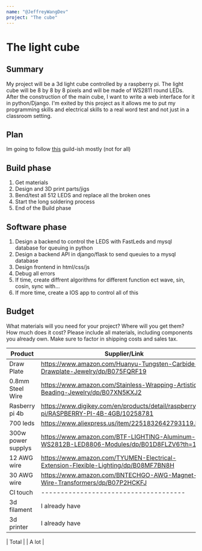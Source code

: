 ```yaml
---
name: "@JeffreyWangDev"
project: "The cube"
---
```


# The light cube

## Summary

My project will be a 3d light cube controlled by a raspberry pi. The light cube will be 8 by 8 by 8 pixels and will be made of WS2811 round LEDs. After the construction of the main cube, I want to write a web interface for it in python/Django. I'm exited by this project as it allows me to put my programming skills and electrical skills to a real word test and not just in a classroom setting.  
## Plan

Im going to follow [this](https://www.youtube.com/watch?v=ciaFar8nfHc
) guild-ish mostly (not for all)

## Build phase
  1. Get materials
  2. Design and 3D print parts/jigs
  3. Bend/test all 512 LEDS and replace all the broken ones
  4. Start the long soldering process 
  5. End of the Build phase

## Software phase
  1. Design a backend to control the LEDS with FastLeds and mysql database for queuing in python 
  2. Design a backend API in django/flask to send queuies to a mysql database
  3. Design frontend in html/css/js 
  4. Debug all errors
  5. If time, create diffrent algorithms for different function ect wave, sin, cosin, sync with...
  6. If more time, create a IOS app to control all of this

## Budget

What materials will you need for your project? Where will you get them? How much does it cost? Please include all materials, including components you already own. Make sure to factor in shipping costs and sales tax.

| Product         | Supplier/Link                         | Cost   |
| --------------- | ------------------------------------- | ------ |
| Draw Plate   | https://www.amazon.com/Huanyu-Tungsten-Carbide-Drawplate-Jewelry/dp/B075FQRF19 | $36.59  |
| 0.8mm Steel Wire | https://www.amazon.com/Stainless-Wrapping-Artistic-Beading-Jewelry/dp/B07XN5KXJ2  | $12.99 |
| Rasberry pi 4b | https://www.digikey.com/en/products/detail/raspberry-pi/RASPBERRY-PI-4B-4GB/10258781 | $55 |
| 700 leds | https://www.aliexpress.us/item/2251832642793119.html | $79.86 |
| 300w power supplys | https://www.amazon.com/BTF-LIGHTING-Aluminum-WS2812B-LED8806-Modules/dp/B01D8FLZV6?th=1 | $27.99 |
| 12 AWG wire | https://www.amazon.com/TYUMEN-Electrical-Extension-Flexible-Lighting/dp/B08MF7BN8H | $16.99 |
| 30 AWG wire | https://www.amazon.com/BNTECHGO-AWG-Magnet-Wire-Transformers/dp/B07P2HCKFJ | 8.43 |
| Cl touch | ------------------------------------- | $39 |
| 3d filament  | I already have | FREE |
| 3d printer | I already have | FREE |

| Total           |                                       | A lot |
